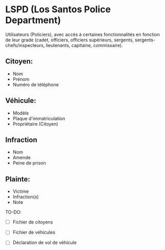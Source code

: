 # LSPD (Los Santos Police Department)

Utilisateurs (Policiers), avec accès à certaines fonctionnalités en fonction de leur grade (cadet, officiers, officiers supérieurs, sergents, sergents-chefs/inspecteurs, lieutenants, capitaine, commissaire).

## Citoyen:

- Nom
- Prénom
- Numéro de téléphone

## Véhicule:

- Modèle
- Plaque d'immatriculation
- Propriétaire (Citoyen)

## Infraction
- Nom
- Amende
- Peine de prison

## Plainte:

* Victime
* Infraction(s)
* Note

TO-DO:
- [ ] Fichier de citoyens
- [ ] Fichier de véhicules
- [ ] Déclaration de vol de véhicule


